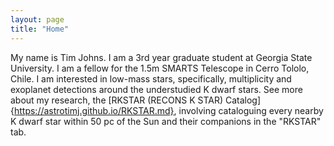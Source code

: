 ```yaml
---
layout: page
title: "Home"
---
```


My name is Tim Johns. I am a 3rd year graduate student at Georgia State University. I am a fellow for the 1.5m SMARTS Telescope in Cerro Tololo, Chile.
I am interested in low-mass stars, specifically, multiplicity and exoplanet detections around the understudied K dwarf stars. See more about my research, the [RKSTAR (RECONS K STAR) Catalog]{https://astrotimj.github.io/RKSTAR.md}, involving cataloguing every nearby K dwarf star within 50 pc of the Sun and their companions in the "RKSTAR" tab.

